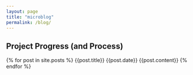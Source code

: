 ```yaml
---
layout: page
title: "microblog"
permalink: /blog/
---
```


## Project Progress (and Process)
{% for post in site.posts %}
{{post.title}}
{{post.date}}
{{post.content}}
{% endfor %}

